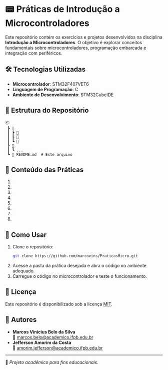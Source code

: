 # 📟 Práticas de Introdução a Microcontroladores

Este repositório contém os exercícios e projetos desenvolvidos na disciplina **Introdução a Microcontroladores**. O objetivo é explorar conceitos fundamentais sobre microcontroladores, programação embarcada e integração com periféricos.

## 🛠️ Tecnologias Utilizadas
- **Microcontrolador**: STM32F407VET6
- **Linguagem de Programação**: C
- **Ambiente de Desenvolvimento**: STM32CubeIDE

## 📂 Estrutura do Repositório
```
📦 
 ┣ 📂 
 ┃ ┣ 📜 
 ┃ ┣ 📜 
 ┃ ┗ 📜 
 ┣ 📂
 ┃ ┗ ...
 ┗ 📜 README.md  # Este arquivo
```

## 📌 Conteúdo das Práticas
1. 
2. 
3. 
4. 
5. 
6. 
7. 
8. 

## 🚀 Como Usar
1. Clone o repositório:
   ```sh
   git clone https://github.com/marcovins/PraticasMicro.git
   ```
2. Acesse a pasta da prática desejada e abra o código no ambiente adequado.
3. Carregue o código no microcontrolador e teste o funcionamento.

## 📜 Licença
Este repositório é disponibilizado sob a licença [MIT](LICENSE).

## 👥 Autores
- **Marcos Vinicius Belo da Silva**  
  📧 marcos.belo@academico.ifpb.edu.br
- **Jefferson Amorim da Costa**  
  📧 amorim.jefferson@academico.ifpb.edu.br

---

🔧 _Projeto acadêmico para fins educacionais._
